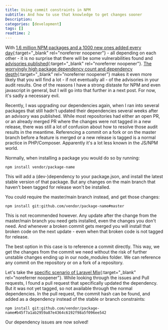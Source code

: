 ```yaml
---
title: Using commit constraints in NPM
subtitle: And how to use that knowledge to get changes sooner
Description:
categories: [development]
tags: []
readtime: 2
---
```


With [1.6 million NPM packages and a 1000 new ones added every day](http://www.modulecounts.com/){:target="_blank" rel="noreferrer noopener"} - all depending on each other - it is no surprise that there will be some vulnerabilities found and [advisories published](https://www.npmjs.com/advisories){:target="_blank" rel="noreferrer noopener"}. [The worryingly high package dependency count and dependency depth](https://sambleckley.com/writing/npm.html){:target="_blank" rel="noreferrer noopener"} makes it even more likely that you will find a lot - if not eventually all - of the advisories in your audit results. One of the reasons I have a strong distaste for NPM and even javascript in general, but I will go into that further in a next post. For now, it's sadly a necessary evil.

Recently, I was upgrading our dependencies again, when I ran into several packages that still hadn't updated their dependencies several weeks after an advisory was published. While most repositories had either an open PR, or an already merged PR where the changes were not tagged in a new release, there was still a lot of confusion about how to resolve those audit results in the meantime. Referencing a commit on a fork or on the master branch before a feature is merged or a new release is tagged is a normal practice in PHP/Composer. Apparently it's a lot less known in the JS/NPM world. 

Normally, when installing a package you would do so by running:

```shell
npm install vendor/package-name
```

This will add a (dev-)dependency to your package.json, and install the latest stable version of that package. But any changes on the main branch that haven't been tagged for release won't be installed.

You could require the master/main branch instead, and get those changes:

```shell
npm install git:github.com/vendor/package-name#master
```

This is not recommended however. Any update after the change from the master/main branch you need gets installed, even the changes you don't need. And whenever a broken commit gets merged you will install that broken code on the next update - even when that broken code is not tagged for release. 

The best option in this case is to reference a commit directly. This way, we get the changes from the commit we need without the risk of further unstable changes ending up in our node_modules folder. We can reference any commit on the repository or on a fork of a repository.

Let's take the [specific scenario of Laravel Mix](https://github.com/JeffreyWay/laravel-mix/issues/2978#issuecomment-850275121){:target="_blank" rel="noreferrer noopener"}. While looking through the issues and Pull requests, I found a pull request that specifically updated the dependency. But it was not yet tagged, so not available through the normal dependencies. In the pull request, the commit hash can be found, and added as a dependency instead of the stable or branch constraints:

```shell
npm install git:github.com/vendor/package-name#b45f7a1ab2959a87e4364c6192f98a5f096ee542
```

Our dependency issues are now solved!

